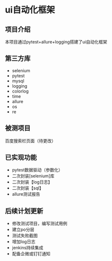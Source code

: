 # ui自动化框架

## 项目介绍
本项目通过pytest+allure+logging搭建了ui自动化框架
## 第三方库
- selenium
- pytest
- mysql
- logging
- colorlog
- time
- allure
- os
- re
## 被测项目
百度搜索栏页面（待更改）
## 已实现功能
- pytest数据驱动（参数化）
- 二次封装[selenium]库
- 二次封装【log日志】
- 二次封装【sql】
- allure测试报告
## 后续计划更新
- 修改测试项目，编写测试用例
- 建立po分层
- 测试失败截图
- 增加log日志
- jenkins持续集成
- 配备企微或钉钉通知